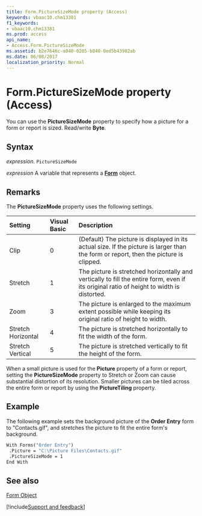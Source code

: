 ```yaml
---
title: Form.PictureSizeMode property (Access)
keywords: vbaac10.chm13381
f1_keywords:
- vbaac10.chm13381
ms.prod: access
api_name:
- Access.Form.PictureSizeMode
ms.assetid: b2e7646c-a040-0205-b840-0ed5b43982ab
ms.date: 06/08/2017
localization_priority: Normal
---
```



# Form.PictureSizeMode property (Access)

You can use the  **PictureSizeMode** property to specify how a picture for a form or report is sized. Read/write **Byte**.


## Syntax

_expression_. `PictureSizeMode`

_expression_ A variable that represents a **[Form](Access.Form.md)** object.


## Remarks

The  **PictureSizeMode** property uses the following settings.



|Setting|Visual Basic|Description|
|:-----|:-----|:-----|
|Clip|0|(Default) The picture is displayed in its actual size. If the picture is larger than the form or report, then the picture is clipped.|
|Stretch|1|The picture is stretched horizontally and vertically to fill the entire form, even if its original ratio of height to width is distorted.|
|Zoom|3|The picture is enlarged to the maximum extent possible while keeping its original ratio of height to width.|
|Stretch Horizontal|4|The picture is stretched horizontally to fit the width of the form.|
|Stretch Vertical|5|The picture is stretched vertically to fit the height of the form.|

When a small picture is used for the  **Picture** property of a form or report, setting the **PictureSizeMode** property to Stretch or Zoom can cause substantial distortion of its resolution. Smaller pictures can be tiled across the entire form or report by using the **PictureTiling** property.


## Example

The following example sets the background picture of the **Order Entry** form to "Contacts.gif", and stretches the picture to fit the entire form's background.


```vb
With Forms("Order Entry") 
 .Picture = "C:\Picture Files\Contacts.gif" 
 .PictureSizeMode = 1 
End With
```


## See also


[Form Object](Access.Form.md)

[!include[Support and feedback](~/includes/feedback-boilerplate.md)]